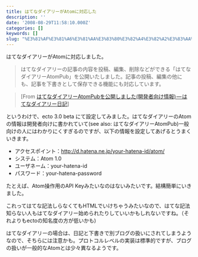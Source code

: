 ```yaml
---
title: はてなダイアリーがAtomに対応した
description: ''
date: '2008-08-29T11:58:10.000Z'
categories: []
keywords: []
slug: "%E3%81%AF%E3%81%A6%E3%81%AA%E3%83%80%E3%82%A4%E3%82%A2%E3%83%AA%E3%83%BC%E3%81%8CAtom%E3%81%AB%E5%AF%BE%E5%BF%9C%E3%81%97%E3%81%9F"
---
```

はてなダイアリーがAtomに対応しました。

> はてなダイアリーの記事の内容を投稿、編集、削除などができる「はてなダイアリーAtomPub」を公開いたしました。記事の投稿、編集の他にも、記事を下書きとして保存できる機能にも対応しています。

> \[From [はてなダイアリーAtomPubを公開しました(開発者向け情報) — はてなダイアリー日記](http://d.hatena.ne.jp/hatenadiary/20080828/1219925223)\]

というわけで、ecto 3.0 beta にて設定してみました。はてなダイアリーのAtomの情報は開発者向けに書かれていて(see also: はてなダイアリーAtomPub)一般向けの人にはわかりにくすぎるのですが、以下の情報を設定してあげるとうまくいきます。

*   アクセスポイント：http://d.hatena.ne.jp/your-hatena-id/atom/
*   システム：Atom 1.0
*   ユーザネーム：your-hatena-id
*   パスワード：your-hatena-password

たとえば、Atom操作用のAPI Keyみたいなのはないみたいです。結構簡単にいきました。

これってはてな記法しらなくてもHTMLでいけちゃうみたいなので、はてな記法知らない人もはてなダイアリー始められたりしていいかもしれないですね。（それよりもectoの知名度の方が低いかも)

はてなダイアリーの場合は、日記と下書きで別ブログの扱いにされてしまうようなので、そちらには注意かも。プロトコルレベルの実装は標準的ですが、ブログの扱いが一般的なAtomとは少々異なるようです。